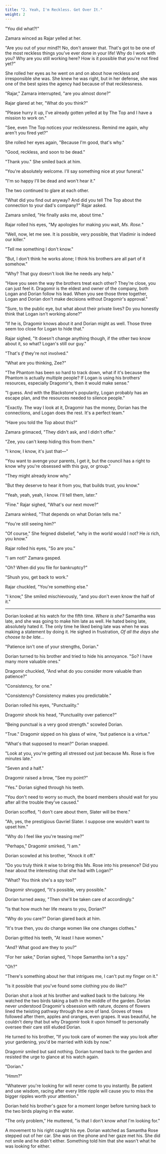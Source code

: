 ```yaml
---
title: "2. Yeah, I'm Reckless. Get Over It."
weight: 2
---
```

"You did what?!"

Zamara winced as Rajar yelled at her.

"Are you out of your mind?! No, don't answer that. That's got to be one of the most reckless things you've ever done in your life! Why do I work with you? Why are you still working here? How is it possible that you're not fired yet?"

She rolled her eyes as he went on and on about how reckless and irresponsible she was. She knew he was right, but in her defense, she was one of the best spies the agency had because of that recklessness.

"Rajar," Zamara interrupted, "are you almost done?"

Rajar glared at her, "What do you think?"

"Please hurry it up, I've already gotten yelled at by The Top and I have a mission to work on."

"See, even The Top notices your recklessness. Remind me again, why aren't you fired yet?"

She rolled her eyes again, "Because I'm good, that's why."

"Good, reckless, and soon to be dead."

"Thank you." She smiled back at him.

"You're absolutely welcome. I'll say something nice at your funeral."

"I'm so happy I'll be dead and won't hear it."

The two continued to glare at each other.

"What did you find out anyway? And did you tell The Top about the connection to your dad's company?" Rajar asked.

Zamara smiled, "He finally asks me, about time."

Rajar rolled his eyes, "My apologies for making you wait, *Ms. Rose.*"

"Well, now, let me see. It is possible, very possible, that Vladimir is indeed our killer."

"Tell me something I don't know."

"But, I don't think he works alone; I think his brothers are all part of it somehow."

"Why? That guy doesn't look like he needs any help."

"Have you seen the way the brothers treat each other? They're close, you can just feel it. Dragomir is the eldest and owner of the company, both Logan and Dorian follow his lead. When you see those three together, Logan and Dorian don't make decisions without Dragomir's approval."

"Sure, to the public eye, but what about their private lives? Do you honestly think that Logan isn't working alone?"

"If he is, Dragomir knows about it and Dorian might as well. Those three seem too close for Logan to hide that."

Rajar sighed, "It doesn't change anything though, if the other two know about it, so what? Logan's still our guy."

"That's *if* they're not involved."

"What are you thinking, Zee?"

"The Phantom has been so hard to track down, what if it's because the Phantom is actually multiple people? If Logan is using his brothers' resources, especially Dragomir's, then it would make sense."

"I guess. And with the Blackstone's popularity, Logan probably has an escape plan, and the resources needed to silence people."

"Exactly. The way I look at it, Dragomir has the money, Dorian has the connections, and Logan does the rest. It's a perfect team."

"Have you told the Top about this?"

Zamara grimaced, "They didn't ask, and I didn't offer."

"Zee, you can't keep hiding this from them."

"I know, I know, it's just that―"

"You want to avenge your parents, I get it, but the council has a right to know why you're obsessed with this guy, or group."

"They might already know why."

"But they deserve to hear it from you, that builds trust, you know."

"Yeah, yeah, yeah, I know. I'll tell them, later."

"Fine." Rajar sighed, "What's our next move?"

Zamara winked, "That depends on what Dorian tells me."

"You're still seeing him?"

"Of course," She feigned disbelief, "why in the world would I not? He *is* rich, you know."

Rajar rolled his eyes, "So are you."

"I am not!" Zamara gasped.

"Oh? When did you file for bankruptcy?"

"Shush you, get back to work."

Rajar chuckled, "You're something else."

"I know," She smiled mischievously, "and you don't even know the half of it."

---

Dorian looked at his watch for the fifth time. *Where is she?* Samantha was late, and she was going to make him late as well. He hated being late, absolutely hated it. The only time he liked being late was when he was making a statement by doing it. He sighed in frustration, *Of all the days she choose to be late...*

"Patience isn't one of your strengths, Dorian."

Dorian turned to his brother and tried to hide his annoyance. "So? I have many more valuable ones."

Dragomir chuckled, "And what do you consider more valuable than patience?"

"Consistency, for one."

"Consistency? Consistency makes you predictable."

Dorian rolled his eyes, "Punctuality."

Dragomir shook his head, "Punctuality over patience?"

"Being punctual is a very good strength." scowled Dorian.

"True." Dragomir sipped on his glass of wine, "but patience is a virtue."

"What's that supposed to mean?" Dorian snapped.

"Look at you, you're getting all stressed out just because Ms. Rose is five minutes late."

"Seven and a half."

Dragomir raised a brow, "See my point?"

"Yes." Dorian sighed through his teeth.

"You don't need to worry so much, the board members should wait for you after all the trouble they've caused."

Dorian scoffed, "I don't care about them, Slater will be there."

"Ah, yes, the prestigious Gavriel Slater. I suppose one wouldn't want to upset him."

"Why do I feel like you're teasing me?"

"Perhaps," Dragomir smirked, "I am."

Dorian scowled at his brother, "Knock it off."

"Do you truly think it wise to bring this Ms. Rose into his presence? Did you hear about the interesting chat she had with Logan?"

"What? You think she's a spy too?"

Dragomir shrugged, "It's possible, very possible."

Dorian turned away, "Then she'll be taken care of accordingly."

"Is that how much her life means to you, Dorian?"

"Why do you care?" Dorian glared back at him.

"It's true then, you do change women like one changes clothes."

Dorian gritted his teeth, "At least I have women."

"And? What good are they to you?"

"For her sake," Dorian sighed, "I hope Samantha isn't a spy."

"Oh?"

"There's something about her that intrigues me, I can't put my finger on it."

"Is it possible that you've found some clothing you do like?"

Dorian shot a look at his brother and walked back to the balcony. He watched the two birds taking a bath in the middle of the garden. Dorian never understood Dragomir's obsession with nature, dozens of flowers lined the twisting pathway through the acre of land. Groves of trees followed after them, apples and oranges, even grapes. It was beautiful, he couldn't deny that but why Dragomir took it upon himself to personally oversee their care still eluded Dorian.

He turned to his brother, "If you took care of women the way you look after your gardening, you'd
be married with kids by now."

Dragomir smiled but said nothing. Dorian turned back to the garden and resisted the urge to glance
at his watch again.

"Dorian."

"Hmm?"

"Whatever you're looking for will never come to you instantly. Be patient and use wisdom, racing after every little ripple will cause you to miss the bigger ripples worth your attention."

Dorian held his brother's gaze for a moment longer before turning back to the two birds playing in the water.

"The only problem," He muttered, "is that I don't know *what* I'm looking for."

A movement to his right caught his eye. Dorian watched as Samantha Rose stepped out of her car. She was on the phone and her gaze met his. She did not smile and he didn't either. Something told him that she wasn't what he was looking for either.
